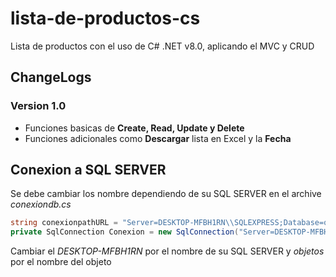 # lista-de-productos-cs
Lista de productos con el uso de C# .NET v8.0, aplicando el MVC y CRUD

## ChangeLogs
### Version 1.0

- Funciones basicas de **Create, Read, Update y Delete**
- Funciones adicionales como **Descargar** lista en Excel y la **Fecha**

## Conexion a SQL SERVER

Se debe cambiar los nombre dependiendo de su SQL SERVER en el archive
*conexiondb.cs*

```csharp
string conexionpathURL = "Server=DESKTOP-MFBH1RN\\SQLEXPRESS;Database=objetos;Trusted_Connection=True;" + "TrustServerCertificate=true";
private SqlConnection Conexion = new SqlConnection("Server=DESKTOP-MFBH1RN\\SQLEXPRESS;Database=objetos;Trusted_Connection=True;" + "TrustServerCertificate=true");
```

Cambiar el *DESKTOP-MFBH1RN* por el nombre de su SQL SERVER y *objetos* por el nombre del objeto
